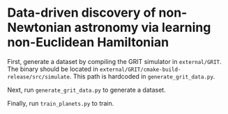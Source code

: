 # Data-driven discovery of non-Newtonian astronomy via learning non-Euclidean Hamiltonian

First, generate a dataset by compiling the GRIT simulator in `external/GRIT`.
The binary should be located in `external/GRIT/cmake-build-release/src/simulate`.
This path is hardcoded in `generate_grit_data.py`.

Next, run `generate_grit_data.py` to generate a dataset.

Finally, run `train_planets.py` to train.
